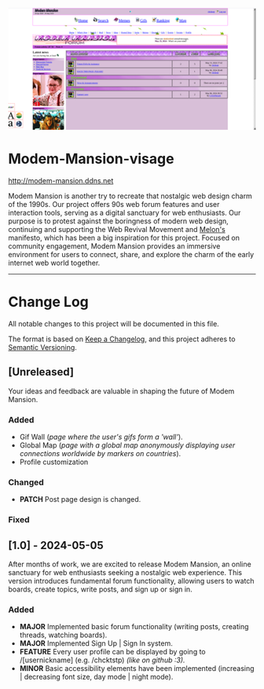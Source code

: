 <a href="http://modem-mansion.ddns.net"><img src="https://raw.githubusercontent.com/checkthistape/Modem-Mansion-visage/main/resources/main%20page.png" width="" height=""></a>

# Modem-Mansion-visage

http://modem-mansion.ddns.net

Modem Mansion is another try to recreate that nostalgic web design charm of the 1990s.
Our project offers 90s web forum features and user interaction tools, serving as a digital sanctuary for web enthusiasts. Our purpose is to protest against the boringness of modern web design, continuing and supporting the Web Revival Movement and [Melon's](https://melonking.net/thoughts/manifesto) manifesto, which has been a big inspiration for this project.
Focused on community engagement, Modem Mansion provides an immersive environment for users to connect, share, and explore the charm of the early internet web world together.

____

# Change Log
All notable changes to this project will be documented in this file.
 
The format is based on [Keep a Changelog](https://keepachangelog.com/en/1.1.0/),
and this project adheres to [Semantic Versioning](https://semver.org/spec/v2.0.0.html).
 
## [Unreleased]
 
Your ideas and feedback are valuable in shaping the future of Modem Mansion.
 
### Added
- Gif Wall (<em>page where the user's gifs form a 'wall'</em>).
- Global Map (<em>page with a global map anonymously displaying user connections worldwide by markers on countries</em>).
- Profile customization
 
### Changed
 - <strong>PATCH</strong> Post page design is changed.
### Fixed
 
## [1.0] - 2024-05-05
  
After months of work, we are excited to release Modem Mansion, an online sanctuary for web enthusiasts seeking a nostalgic web experience.
This version introduces fundamental forum functionality, allowing users to watch boards, create topics, write posts, and sign up or sign in.
 
### Added
 
- <strong>MAJOR</strong> Implemented basic forum functionality (writing posts, creating threads, watching boards).
- <strong>MAJOR</strong> Implemented Sign Up | Sign In system.
- <strong>FEATURE</strong> Every user profile can be displayed by going to /[usernickname] (e.g. /chcktstp) <em>(like on github :3).</em>
- <strong>MINOR</strong> Basic accessibility elements have been implemented (increasing | decreasing font size, day mode | night mode). 
